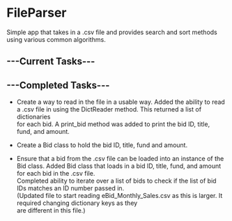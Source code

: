 # FileParser
Simple app that takes in a .csv file and provides search and sort methods using various common algorithms.

## ---Current Tasks---



## ---Completed Tasks---
* Create a way to read in the file in a usable way.
   Added the ability to read a .csv file in using the DictReader method. This returned a list of dictionaries   
   for each bid. A print_bid method was added to print the bid ID, title, fund, and amount.   
   
* Create a Bid class to hold the bid ID, title, fund and amount.
* Ensure that a bid from the .csv file can be loaded into an instance of the Bid class.
   Added Bid class that loads in a bid ID, title, fund, and amount for each bid in the .csv file.   
   Completed ability to iterate over a list of bids to check if the list of bid IDs matches an ID number passed in.   
   (Updated file to start reading eBid_Monthly_Sales.csv as this is larger. It required changing dictionary keys as they   
   are different in this file.)   